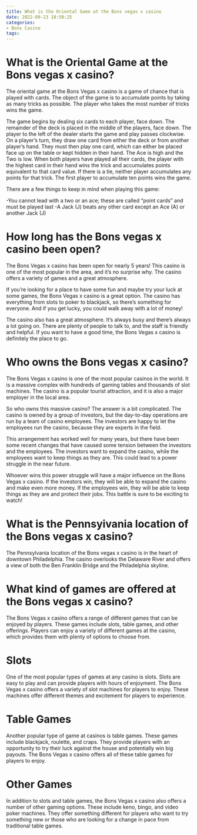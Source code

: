 ```yaml
---
title: What is the Oriental Game at the Bons vegas x casino
date: 2022-09-23 18:50:25
categories:
- Bons Casino
tags:
---
```



#  What is the Oriental Game at the Bons vegas x casino?

The oriental game at the Bons Vegas x casino is a game of chance that is played with cards. The object of the game is to accumulate points by taking as many tricks as possible. The player who takes the most number of tricks wins the game.

The game begins by dealing six cards to each player, face down. The remainder of the deck is placed in the middle of the players, face down. The player to the left of the dealer starts the game and play passes clockwise. On a player’s turn, they draw one card from either the deck or from another player’s hand. They must then play one card, which can either be placed face up on the table or kept hidden in their hand. The Ace is high and the Two is low. When both players have played all their cards, the player with the highest card in their hand wins the trick and accumulates points equivalent to that card value. If there is a tie, neither player accumulates any points for that trick. The first player to accumulate ten points wins the game.

There are a few things to keep in mind when playing this game:

-You cannot lead with a two or an ace; these are called “point cards” and must be played last
-A Jack (J) beats any other card except an Ace (A) or another Jack (J)

#  How long has the Bons vegas x casino been open?

The Bons Vegas x casino has been open for nearly 5 years! This casino is one of the most popular in the area, and it’s no surprise why. The casino offers a variety of games and a great atmosphere.

If you’re looking for a place to have some fun and maybe try your luck at some games, the Bons Vegas x casino is a great option. The casino has everything from slots to poker to blackjack, so there’s something for everyone. And if you get lucky, you could walk away with a lot of money!

The casino also has a great atmosphere. It’s always busy and there’s always a lot going on. There are plenty of people to talk to, and the staff is friendly and helpful. If you want to have a good time, the Bons Vegas x casino is definitely the place to go.

#  Who owns the Bons vegas x casino?

The Bons Vegas x casino is one of the most popular casinos in the world. It is a massive complex with hundreds of gaming tables and thousands of slot machines. The casino is a popular tourist attraction, and it is also a major employer in the local area.

So who owns this massive casino? The answer is a bit complicated. The casino is owned by a group of investors, but the day-to-day operations are run by a team of casino employees. The investors are happy to let the employees run the casino, because they are experts in the field.

This arrangement has worked well for many years, but there have been some recent changes that have caused some tension between the investors and the employees. The investors want to expand the casino, while the employees want to keep things as they are. This could lead to a power struggle in the near future.

Whoever wins this power struggle will have a major influence on the Bons Vegas x casino. If the investors win, they will be able to expand the casino and make even more money. If the employees win, they will be able to keep things as they are and protect their jobs. This battle is sure to be exciting to watch!

#  What is the Pennsyivania location of the Bons vegas x casino?

The Pennsylvania location of the Bons vegas x casino is in the heart of downtown Philadelphia. The casino overlooks the Delaware River and offers a view of both the Ben Franklin Bridge and the Philadelphia skyline.

#  What kind of games are offered at the Bons vegas x casino?

The Bons Vegas x casino offers a range of different games that can be enjoyed by players. These games include slots, table games, and other offerings. Players can enjoy a variety of different games at the casino, which provides them with plenty of options to choose from.

# Slots

One of the most popular types of games at any casino is slots. Slots are easy to play and can provide players with hours of enjoyment. The Bons Vegas x casino offers a variety of slot machines for players to enjoy. These machines offer different themes and excitement for players to experience.

# Table Games

Another popular type of game at casinos is table games. These games include blackjack, roulette, and craps. They provide players with an opportunity to try their luck against the house and potentially win big payouts. The Bons Vegas x casino offers all of these table games for players to enjoy.

# Other Games

In addition to slots and table games, the Bons Vegas x casino also offers a number of other gaming options. These include keno, bingo, and video poker machines. They offer something different for players who want to try something new or those who are looking for a change in pace from traditional table games.